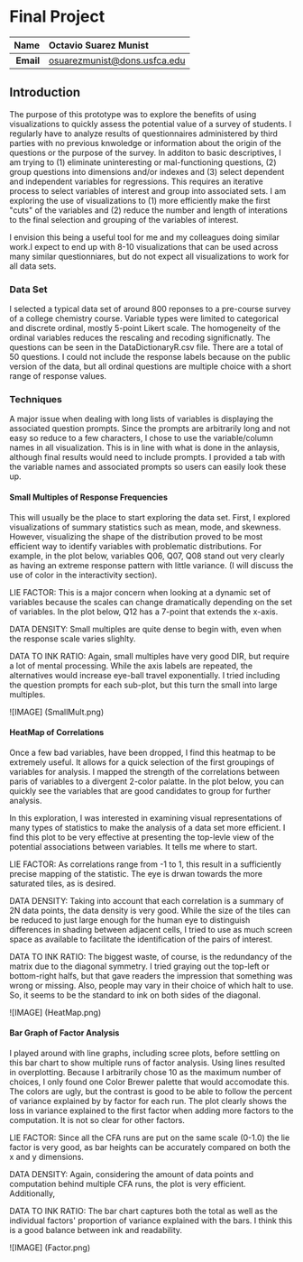 Final Project
==============================

| **Name**  | Octavio Suarez Munist  |
|----------:|:-------------|
| **Email** | osuarezmunist@dons.usfca.edu |

## Introduction ##
The purpose of this prototype was to explore the benefits of using visualizations to quickly assess the potential value of a survey of students. I regularly have to analyze results of questionnaires administered by third parties with no previous knwoledge or information about the origin of the questions or the purpose of the survey. In additon to basic descriptives, I am trying to (1) eliminate uninteresting or mal-functioning questions, (2) group questions into dimensions and/or indexes and (3) select dependent and independent variables for regressions. This requires an iterative process to select variables of interest and group into associated sets. I am exploring the use of visualizations to (1) more efficiently make the first "cuts" of the variables and (2) reduce the number and length of interations to the final selection and grouping of the variables of interest. 

I envision this being a useful tool for me and my colleagues doing similar work.I expect to end up with 8-10 visualizations that can be used across many similar questionniares, but do not expect all visualizations to work for all data sets.



### Data Set ###
I selected a typical data set of around 800 reponses to a pre-course survey of a college chemistry course. Variable types were limited to categorical and discrete ordinal, mostly 5-point Likert scale. The homogeneity of the ordinal variables reduces the rescaling and recoding significnatly. The questions can be seen in the DataDictionaryR.csv file. There are a total of 50 questions. I could not include the response labels because on the public version of the data, but all ordinal questions are multiple choice with a short range of response values.  


### Techniques ###
A major issue when dealing with long lists of variables is displaying the associated question prompts. Since the prompts are arbitrarily long and not easy so reduce to a few characters, I chose to use the variable/column names in all visualization. This is in line with what is done in the anlaysis, although final results would need to include prompts. I provided a tab with the variable names and associated prompts so users can easily look these up.

#### Small Multiples of Response Frequencies ####
This will usually be the place to start exploring the data set. First, I explored visualizations of summary statistics such as mean, mode, and skewness. However, visualizing the shape of the distribution proved to be most efficient way to identify variables with problematic distributions. For example, in the plot below, variables Q06, Q07, Q08 stand out very clearly as having an extreme response pattern with little variance. (I will discuss the use of color in the interactivity section).

LIE FACTOR: This is a major concern when looking at a dynamic set of variables because the scales can change dramatically depending on the set of variables. In the plot below, Q12 has a 7-point that extends the x-axis. 

DATA DENSITY: Small multiples are quite dense to begin with, even when the response scale varies slighlty. 

DATA TO INK RATIO: Again, small multiples have very good DIR, but require a lot of mental processing. While the axis labels are repeated, the alternatives would increase eye-ball travel exponentially. I tried including the question prompts for each sub-plot, but this turn the small into large multiples.

![IMAGE] (SmallMult.png)

#### HeatMap of Correlations ####
Once a few bad variables, have been dropped, I find this heatmap to be extremely useful. It allows for a quick selection of the first groupings of variables for analysis. I mapped the strength of the correlations between paris of variables to a divergent 2-color palatte. In the plot below, you can quickly see the variables that are good candidates to group for further analysis. 

In this exploration, I was interested in examining visual representations of many types of statistics to make the analysis of a data set more efficient. I find this plot to be very effective at presenting the top-levle view of the potential associations between variables. It tells me where to start.


LIE FACTOR: As correlations range from -1 to 1, this result in a sufficiently precise mapping of the statistic. The eye is drwan towards the more saturated tiles, as is desired.  

DATA DENSITY: Taking into account that each correlation is a summary of 2N data points, the data density is very good. While the size of the tiles can be reduced to just large enough for the human eye to distinguish differences in shading between adjacent cells, I tried to use as much screen space as available to facilitate the identification of the pairs of interest.

DATA TO INK RATIO: The biggest waste, of course, is the redundancy of the matrix due to the diagonal symmetry. I tried graying out the top-left or bottom-right halfs, but that gave readers the impression that something was wrong or missing. Also, people may vary in their choice of which halt to use. So, it seems to be the standard to ink on both sides of the diagonal.



![IMAGE] (HeatMap.png)


#### Bar Graph of Factor Analysis ####
I played around with line graphs, including scree plots, before settling on this bar chart to show multiple runs of factor analysis. Using lines resulted in overplotting. Because I arbitrarily chose 10 as the maximum number of choices, I only found one Color Brewer palette that would accomodate this. The colors are ugly, but the contrast is good to be able to follow the percent of variance explained by by factor for each run. 
The plot clearly shows the loss in variance explained to the first factor when adding more factors to the computation. It is not so clear for other factors. 


LIE FACTOR: Since all the CFA runs are put on the same scale (0-1.0) the lie factor is very good, as bar heights can be accurately compared on both the x and y dimensions.

DATA DENSITY: Again, considering the amount of data points and computation behind multiple CFA runs, the plot is very efficient. Additionally, 

DATA TO INK RATIO: The bar chart captures both the total as well as the individual factors' proportion of variance explained with the bars. I think this is a good balance between ink and readability.


![IMAGE] (Factor.png)
